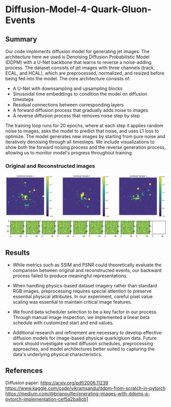 # Diffusion-Model-4-Quark-Gluon-Events

## Summary

Our code implements diffusion model for generating jet images. The architecture here we used is Denoising Diffusion Probabilistic Model (DDPM) with a U-Net backbone that learns to reverse a noise-adding process. The dataset consists of jet images with three channels (track, ECAL, and HCAL), which are preprocessed, normalized, and resized before being fed into the model.
The core architecture consists of:

+ A U-Net with downsampling and upsampling blocks
+ Sinusoidal time embeddings to condition the model on diffusion timesteps
+ Residual connections between corresponding layers
+ A forward diffusion process that gradually adds noise to images
+ A reverse diffusion process that removes noise step by step

The training loop runs for 20 epochs, where at each step it applies random noise to images, asks the model to predict that noise, and uses L1 loss to optimize. The model generates new images by starting from pure noise and iteratively denoising through all timesteps. We include visualizations to show both the forward noising process and the reverse generation process, allowing us to monitor model's progress throughout training.

### Original and Reconstructed images

<img src="./assets/Diffusion Model Notebook.png">
<img src="./assets/Diffusion Model Notebook (1).png">

## Results

+ While metrics such as SSIM and PSNR could theoretically evaluate the comparison between original and reconstructed events, our backward process failed to produce meaningful representations.

+ When handling physics-based dataset imagery rather than standard RGB images, preprocessing requires special attention to preserve essential physical attributes. In our experiment, careful pixel value scaling was essential to maintain critical image features.

+ We found beta scheduler selection to be a key factor in our process. Through manual image inspection, we implemented a linear beta schedule with customized start and end values.

+ Additional research and refinement are necessary to develop effective diffusion models for image-based physical quark/gluon data. Future work should investigate varied diffusion schedules, preprocessing approaches, and model architectures better suited to capturing the data's underlying physical characteristics.

## References
Diffusion paper: https://arxiv.org/pdf/2006.11239
https://www.kaggle.com/code/vikramsandu/ddpm-from-scratch-in-pytorch
https://medium.com/@brianpulfer/enerating-images-with-ddpms-a-pytorch-implementation-cef5a2ba8cb1
